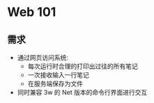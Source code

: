 # Web 101
## 需求
- 通过网页访问系统:
	- 每次运行时合理的打印出过往的所有笔记
	- 一次接收输入一行笔记
	- 在服务端保存为文件
- 同时兼容 3w 的 Net 版本的命令行界面进行交互